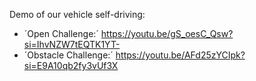 Demo of our vehicle self-driving: 
* ´Open Challenge:´ https://youtu.be/gS_oesC_Qsw?si=IhvNZW7tEQTK1YT-
* ´Obstacle Challenge:´ https://youtu.be/AFd25zYCIpk?si=E9A10qb2fy3vUf3X
